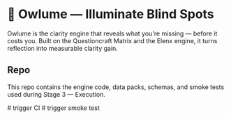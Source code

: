 # 🦉 Owlume — Illuminate Blind Spots

Owlume is the clarity engine that reveals what you're missing — before it costs you.
Built on the Questioncraft Matrix and the Elenx engine, it turns reflection into measurable clarity gain.

## Repo
This repo contains the engine code, data packs, schemas, and smoke tests used during Stage 3 — Execution.

#   t r i g g e r   C I  
 #   t r i g g e r   s m o k e   t e s t  
 